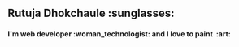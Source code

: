   <div bgcolor="#ffff00">
   <h2><strong>Rutuja Dhokchaule&nbsp;:sunglasses:	</strong></h2>
   <h4>I'm web developer&nbsp;:woman_technologist: and I love to paint &nbsp;:art: </h4>
<!--    <h4>&emsp;&emsp;&emsp;&emsp;&emsp;&emsp;�!</h4> -->
  </div>
